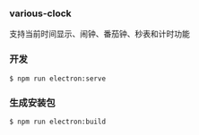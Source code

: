 ### various-clock

支持当前时间显示、闹钟、番茄钟、秒表和计时功能        


### 开发   


```
$ npm run electron:serve
```



### 生成安装包


```
$ npm run electron:build
```









